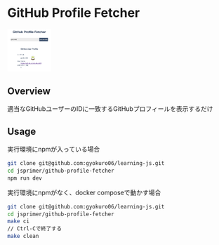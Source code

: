 # GitHub Profile Fetcher

<!-- ![GitHub Profile Fetcher image](https://github.com/gyokuro06/learning-js/blob/main/jsprimer/github-profile-fetcher/image/github-profile-fetcher.png?raw=true) -->
<img src="https://github.com/gyokuro06/learning-js/blob/main/jsprimer/github-profile-fetcher/image/github-profile-fetcher.png?raw=true" width="100">

## Overview

適当なGitHubユーザーのIDに一致するGitHubプロフィールを表示するだけ

## Usage
実行環境にnpmが入っている場合
```sh
git clone git@github.com:gyokuro06/learning-js.git
cd jsprimer/github-profile-fetcher
npm run dev
```

実行環境にnpmがなく、docker composeで動かす場合
```sh
git clone git@github.com:gyokuro06/learning-js.git
cd jsprimer/github-profile-fetcher
make ci
// Ctrl-Cで終了する
make clean
```
